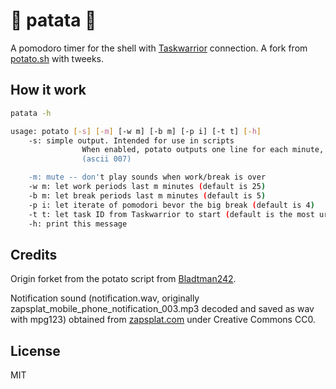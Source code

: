 # 🥔 patata 🥔

A pomodoro timer for the shell with [Taskwarrior](https://taskwarrior.org)
connection.
A fork from [potato.sh](https://github.com/Bladtman242/potato) with tweeks.

## How it work

```sh
patata -h

usage: potato [-s] [-m] [-w m] [-b m] [-p i] [-t t] [-h]
    -s: simple output. Intended for use in scripts
		        When enabled, potato outputs one line for each minute, and doesn't print the bell character
		        (ascii 007)

    -m: mute -- don't play sounds when work/break is over
    -w m: let work periods last m minutes (default is 25)
    -b m: let break periods last m minutes (default is 5)
    -p i: let iterate of pomodori bevor the big break (default is 4)
    -t t: let task ID from Taskwarrior to start (default is the most urgent task)
    -h: print this message
```

## Credits
Origin forket from the potato script from [Bladtman242](https://github.com/Bladtman242/).

Notification sound (notification.wav, originally
zapsplat\_mobile\_phone\_notification\_003.mp3 decoded and saved as wav with
mpg123)
obtained from [zapsplat.com](https://www.zapsplat.com/) under Creative Commons
CC0.

## License
MIT
